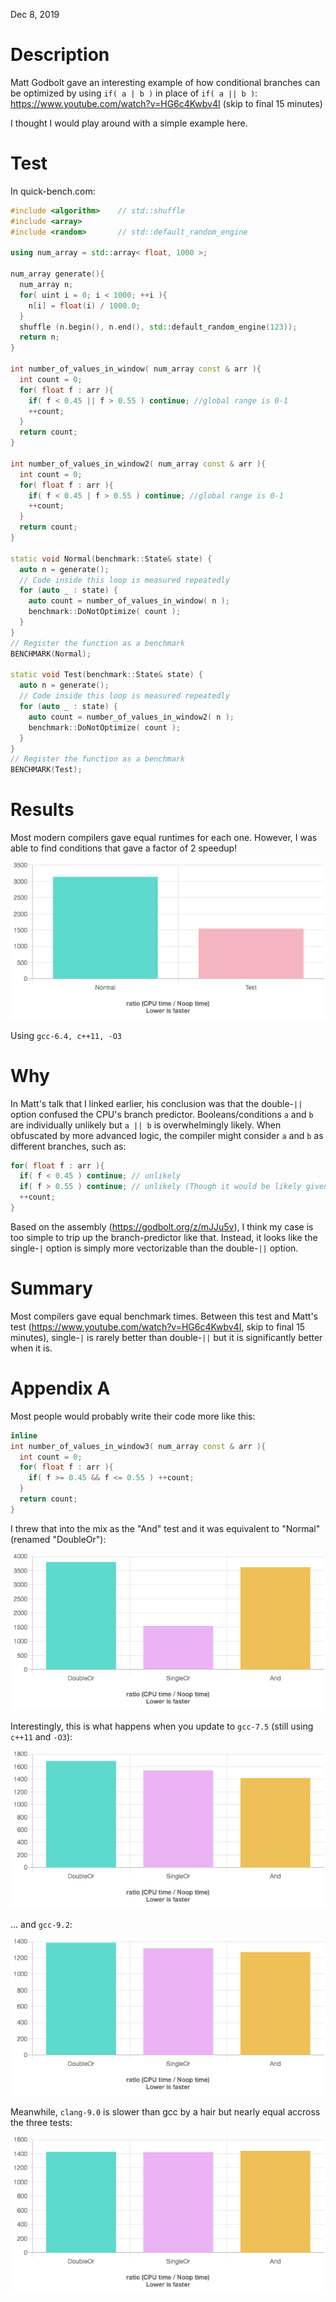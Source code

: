 Dec 8, 2019

# Description

Matt Godbolt gave an interesting example of how conditional branches can be optimized by using `if( a | b )` in place of `if( a || b )`:
https://www.youtube.com/watch?v=HG6c4Kwbv4I (skip to final 15 minutes)

I thought I would play around with a simple example here.

# Test

In quick-bench.com:

```c++
#include <algorithm>    // std::shuffle
#include <array>
#include <random>       // std::default_random_engine

using num_array = std::array< float, 1000 >;

num_array generate(){
  num_array n;
  for( uint i = 0; i < 1000; ++i ){
    n[i] = float(i) / 1000.0;
  }
  shuffle (n.begin(), n.end(), std::default_random_engine(123));
  return n;
}

int number_of_values_in_window( num_array const & arr ){
  int count = 0;
  for( float f : arr ){
    if( f < 0.45 || f > 0.55 ) continue; //global range is 0-1
    ++count;
  }
  return count;
}

int number_of_values_in_window2( num_array const & arr ){
  int count = 0;
  for( float f : arr ){
    if( f < 0.45 | f > 0.55 ) continue; //global range is 0-1
    ++count;
  }
  return count;
}

static void Normal(benchmark::State& state) {
  auto n = generate();
  // Code inside this loop is measured repeatedly
  for (auto _ : state) {
    auto count = number_of_values_in_window( n );
    benchmark::DoNotOptimize( count );
  }
}
// Register the function as a benchmark
BENCHMARK(Normal);

static void Test(benchmark::State& state) {
  auto n = generate();
  // Code inside this loop is measured repeatedly
  for (auto _ : state) {
    auto count = number_of_values_in_window2( n );
    benchmark::DoNotOptimize( count );
  }
}
// Register the function as a benchmark
BENCHMARK(Test);
```

# Results

Most modern compilers gave equal runtimes for each one.
However, I was able to find conditions that gave a factor of 2 speedup!

![results.png](results.png)

Using `gcc-6.4, c++11, -O3`

# Why

In Matt's talk that I linked earlier, his conclusion was that the double-`||` option
confused the CPU's branch predictor. Booleans/conditions `a` and `b` are individually unlikely
but `a || b` is overwhelmingly likely.
When obfuscated by more advanced logic, the compiler might consider `a` and `b` as different branches, such as:
```c++
for( float f : arr ){
  if( f < 0.45 ) continue; // unlikely
  if( f > 0.55 ) continue; // unlikely (Though it would be likely given the results of the first branch. That's one thing I didn't fully understand from Matt's talk)
  ++count;
}
```

Based on the assembly (https://godbolt.org/z/mJJu5v),
I think my case is too simple to trip up the branch-predictor like that.
Instead, it looks like the single-`|` option is simply more vectorizable than the double-`||` option.

# Summary

Most compilers gave equal benchmark times.
Between this test and Matt's test (https://www.youtube.com/watch?v=HG6c4Kwbv4I, skip to final 15 minutes),
single-`|` is rarely better than double-`||` but it is significantly better when it is.




#

#

#

# Appendix A

Most people would probably write their code more like this:
```c++
inline
int number_of_values_in_window3( num_array const & arr ){
  int count = 0;
  for( float f : arr ){
    if( f >= 0.45 && f <= 0.55 ) ++count;
  }
  return count;
}
```

I threw that into the mix as the "And" test and it was equivalent to "Normal" (renamed "DoubleOr"):

![SI.png](SI.png)

Interestingly, this is what happens when you update to `gcc-7.5` (still using `c++11` and `-O3`):

![SI2.png](SI2.png)

... and `gcc-9.2`:

![SI3.png](SI3.png)

Meanwhile, `clang-9.0` is slower than gcc by a hair but nearly equal accross the three tests:

![SI4.png](SI4.png)
